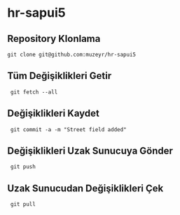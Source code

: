 # hr-sapui5
 
## Repository Klonlama

```
git clone git@github.com:muzeyr/hr-sapui5
```


## Tüm Değişiklikleri Getir

```
 git fetch --all
```

## Değişiklikleri Kaydet


```
 git commit -a -m "Street field added"
```


## Değişiklikleri Uzak Sunucuya Gönder

```
 git push
 ```

## Uzak Sunucudan Değişiklikleri Çek

```
 git pull
 ```
